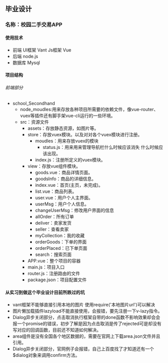 ##  毕业设计
### 名称：校园二手交易APP
#### 使用技术
- 前端 UI框架 Vant  Js框架 Vue
- 后端 node.js
- 数据库 Mysql

#### 项目结构
###### 前端部分
- school_Secondhand
  - node_moudles:用来存放各种项目所需要的依赖文件，像vue-router、vuex等插件还有脚手架vue-cli运行的一些环境。
  - src：资源文件
    - assets：存放静态资源，如图片等。
    - store：存放vuex模块。以及对对各个vuex模块进行注册。
      - moudles：用来存放vuex的模块
        - status.js：用来用来管理导航栏什么时候应该消失 什么时候应该出现。
      - index.js：注册所定义的vuex模块。
    - view：存放vue组件模块。
      - goods.vue：商品详情页面。
      - goodsInfo：商品的详细信息。
      - index.vue：首页(主页，未完成)。
      - list.vue：商品列表。
      - user.vue：用户个人主界面。
      - userMsg：用户个人信息。
      - changeUserMsg：修改用户界面的信息
      - allOrder：所有订单
      - deliver：卖家发货
      - seller：查看卖家
      - myCollection：我的收藏
      - orderGoods：下单的界面
      - orderPlaced：已下单页面
      - search：搜索页面
    - APP.vue：整个项目的容器
    - main.js：项目入口
    - router.js：注册路由的文件
    - package.json：项目配置文件

#### 从实习到做这个毕业设计目前所跌过的坑
- vant框架不能够直接引用本地的图片  使用require('本地图片url')可以解决
- 图片懒加载插件lazyload不能直接使用，会报错，要先注册一下v-lazy指令。
- Dialog异步关闭部分，点击取消执行框架自带的done函数不影响效果却会会报一个promise的错误，初步了解是因为点击取消是传了rejected可是却没有写对应的回调函数，目前还不知道如何解决。
- area组件是没有全国各个地区数据的，需要在官网上下载area.json文件并且引用。
- Dialog异步关闭部分，官网例子会报错，自己上百度找了才知道还有一个$dialog对象来调用confirm方法。

